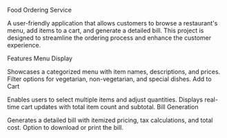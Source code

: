 Food Ordering Service

A user-friendly application that allows customers to browse a restaurant's menu, add items to a cart, and generate a detailed bill. This project is designed to streamline the ordering process and enhance the customer experience.

Features
Menu Display

Showcases a categorized menu with item names, descriptions, and prices.
Filter options for vegetarian, non-vegetarian, and special dishes.
Add to Cart

Enables users to select multiple items and adjust quantities.
Displays real-time cart updates with total item count and subtotal.
Bill Generation

Generates a detailed bill with itemized pricing, tax calculations, and total cost.
Option to download or print the bill.


